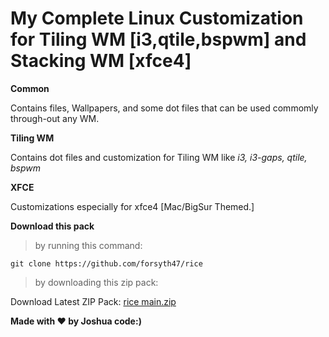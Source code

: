 # My Complete Linux Customization for Tiling WM [i3,qtile,bspwm] and Stacking WM [xfce4]

**Common**

Contains files, Wallpapers, and some dot files that can be used commomly through-out any WM.


**Tiling WM**

Contains dot files and customization for Tiling WM like *i3, i3-gaps, qtile, bspwm*


**XFCE**

Customizations especially for xfce4 [Mac/BigSur Themed.]


**Download this pack**


>by running this command:

```git clone https://github.com/forsyth47/rice```


>by downloading this zip pack:

Download Latest ZIP Pack: [rice main.zip](https://github.com/forsyth47/rice/archive/refs/heads/main.zip)


**Made with ❤️ by Joshua code:)**
